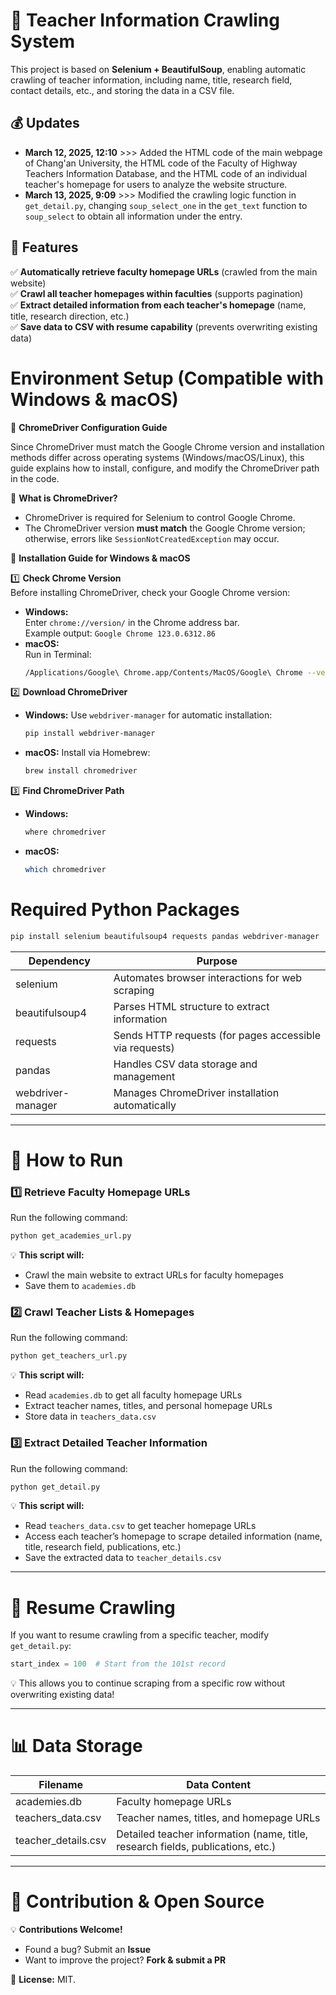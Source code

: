 # 🚀 Teacher Information Crawling System

This project is based on **Selenium + BeautifulSoup**, enabling automatic crawling of teacher information, including name, title, research field, contact details, etc., and storing the data in a CSV file.

## 💰 Updates
- **March 12, 2025, 12:10** >>> Added the HTML code of the main webpage of Chang'an University, the HTML code of the Faculty of Highway Teachers Information Database, and the HTML code of an individual teacher's homepage for users to analyze the website structure.
- **March 13, 2025, 9:09** >>> Modified the crawling logic function in `get_detail.py`, changing `soup_select_one` in the `get_text` function to `soup_select` to obtain all information under the entry.

## 📌 **Features**
✅ **Automatically retrieve faculty homepage URLs** (crawled from the main website)  
✅ **Crawl all teacher homepages within faculties** (supports pagination)  
✅ **Extract detailed information from each teacher's homepage** (name, title, research direction, etc.)  
✅ **Save data to CSV with resume capability** (prevents overwriting existing data)  

# Environment Setup (Compatible with Windows & macOS)

📌 **ChromeDriver Configuration Guide**

Since ChromeDriver must match the Google Chrome version and installation methods differ across operating systems (Windows/macOS/Linux), this guide explains how to install, configure, and modify the ChromeDriver path in the code.

📌 **What is ChromeDriver?**
- ChromeDriver is required for Selenium to control Google Chrome.
- The ChromeDriver version **must match** the Google Chrome version; otherwise, errors like `SessionNotCreatedException` may occur.

📌 **Installation Guide for Windows & macOS**

1️⃣ **Check Chrome Version**  
Before installing ChromeDriver, check your Google Chrome version:  
- **Windows:**  
  Enter `chrome://version/` in the Chrome address bar.  
  Example output: `Google Chrome 123.0.6312.86`  
- **macOS:**  
  Run in Terminal:  
  ```sh
  /Applications/Google\ Chrome.app/Contents/MacOS/Google\ Chrome --version
  ```

2️⃣ **Download ChromeDriver**  
- **Windows:** Use `webdriver-manager` for automatic installation:  
  ```sh
  pip install webdriver-manager
  ```  
- **macOS:** Install via Homebrew:  
  ```sh
  brew install chromedriver
  ```

3️⃣ **Find ChromeDriver Path**  
- **Windows:**  
  ```sh
  where chromedriver
  ```  
- **macOS:**  
  ```sh
  which chromedriver
  ```  

# Required Python Packages  

```sh
pip install selenium beautifulsoup4 requests pandas webdriver-manager
```

| Dependency        | Purpose                                      |  
|------------------|---------------------------------------------|  
| selenium         | Automates browser interactions for web scraping |  
| beautifulsoup4   | Parses HTML structure to extract information |  
| requests         | Sends HTTP requests (for pages accessible via requests) |  
| pandas          | Handles CSV data storage and management |  
| webdriver-manager | Manages ChromeDriver installation automatically |  

---

# 🚀 How to Run  

### 1️⃣ Retrieve Faculty Homepage URLs  
Run the following command:  
```sh
python get_academies_url.py
```  
💡 **This script will:**  
   - Crawl the main website to extract URLs for faculty homepages  
   - Save them to `academies.db`  

### 2️⃣ Crawl Teacher Lists & Homepages  
Run the following command:  
```sh
python get_teachers_url.py
```  
💡 **This script will:**  
   - Read `academies.db` to get all faculty homepage URLs  
   - Extract teacher names, titles, and personal homepage URLs  
   - Store data in `teachers_data.csv`  

### 3️⃣ Extract Detailed Teacher Information  
Run the following command:  
```sh
python get_detail.py
```  
💡 **This script will:**  
   - Read `teachers_data.csv` to get teacher homepage URLs  
   - Access each teacher’s homepage to scrape detailed information (name, title, research field, publications, etc.)  
   - Save the extracted data to `teacher_details.csv`  

---

# 🔄 Resume Crawling  

If you want to resume crawling from a specific teacher, modify `get_detail.py`:  

```python
start_index = 100  # Start from the 101st record
```

💡 This allows you to continue scraping from a specific row without overwriting existing data!  

---

# 📊 Data Storage  

| Filename         | Data Content |  
|-----------------|--------------|  
| academies.db    | Faculty homepage URLs |  
| teachers_data.csv | Teacher names, titles, and homepage URLs |  
| teacher_details.csv | Detailed teacher information (name, title, research fields, publications, etc.) |  

---

# 📌 Contribution & Open Source  

💡 **Contributions Welcome!**  
   - Found a bug? Submit an **Issue**  
   - Want to improve the project? **Fork & submit a PR**  

📜 **License:** MIT.

